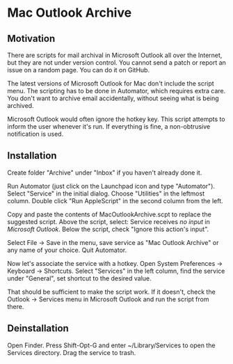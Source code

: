 # Mac Outlook Archive

## Motivation

There are scripts for mail archival in Microsoft Outlook all over the
Internet, but they are not under version control. You cannot send a patch
or report an issue on a random page. You can do it on GitHub.

The latest versions of Microsoft Outlook for Mac don't include the script
menu. The scripting has to be done in Automator, which requires extra
care. You don't want to archive email accidentally, without seeing what
is being archived.

Microsoft Outlook would often ignore the hotkey key. This script attempts
to inform the user whenever it's run. If everything is fine, a
non-obtrusive notification is used.

## Installation

Create folder "Archive" under "Inbox" if you haven't already done it.

Run Automator (just click on the Launchpad icon and type "Automator").
Select "Service" in the initial dialog. Choose "Utilities" in the
leftmost column. Double click "Run AppleScript" in the second column from
the left.

Copy and paste the contents of MacOutlookArchive.scpt to replace the
suggested script. Above the script, select: Service receives *no input*
in *Microsoft Outlook*. Below the script, check "Ignore this action's
input".

Select File -> Save in the menu, save service as "Mac Outlook Archive" or
any name of your choice. Quit Automator.

Now let's associate the service with a hotkey. Open System Preferences ->
Keyboard -> Shortcuts. Select "Services" in the left column, find the
service under "General", set shortcut to the desired value.

That should be sufficient to make the script work. If it doesn't, check
the Outlook -> Services menu in Microsoft Outlook and run the script from
there.

## Deinstallation

Open Finder. Press Shift-Opt-G and enter ~/Library/Services to open the
Services directory. Drag the service to trash.
